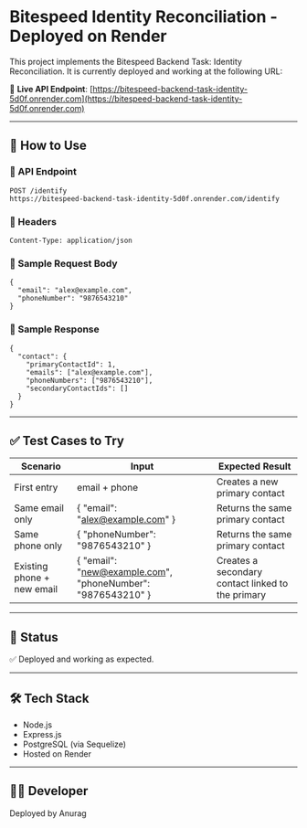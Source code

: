 # Bitespeed Identity Reconciliation - Deployed on Render

This project implements the Bitespeed Backend Task: Identity Reconciliation.
It is currently deployed and working at the following URL:

🔗 **Live API Endpoint**: [https://bitespeed-backend-task-identity-5d0f.onrender.com](https://bitespeed-backend-task-identity-5d0f.onrender.com)

---

## 🚀 How to Use

### 🔹 API Endpoint

```
POST /identify
https://bitespeed-backend-task-identity-5d0f.onrender.com/identify
```

### 🔹 Headers

```
Content-Type: application/json
```

### 🔹 Sample Request Body

```
{
  "email": "alex@example.com",
  "phoneNumber": "9876543210"
}
```

### 🔹 Sample Response

```
{
  "contact": {
    "primaryContactId": 1,
    "emails": ["alex@example.com"],
    "phoneNumbers": ["9876543210"],
    "secondaryContactIds": []
  }
}
```

---

## ✅ Test Cases to Try

| Scenario                         | Input                                                  | Expected Result                                                                 |
|----------------------------------|---------------------------------------------------------|----------------------------------------------------------------------------------|
| First entry                      | email + phone                                           | Creates a new primary contact                                                    |
| Same email only                  | { "email": "alex@example.com" }                         | Returns the same primary contact                                                 |
| Same phone only                  | { "phoneNumber": "9876543210" }                         | Returns the same primary contact                                                 |
| Existing phone + new email       | { "email": "new@example.com", "phoneNumber": "9876543210" } | Creates a secondary contact linked to the primary                                |

---

## 🧪 Status

✅ Deployed and working as expected.

---

## 🛠 Tech Stack

- Node.js
- Express.js
- PostgreSQL (via Sequelize)
- Hosted on Render

---

## 👨‍💻 Developer

Deployed by Anurag